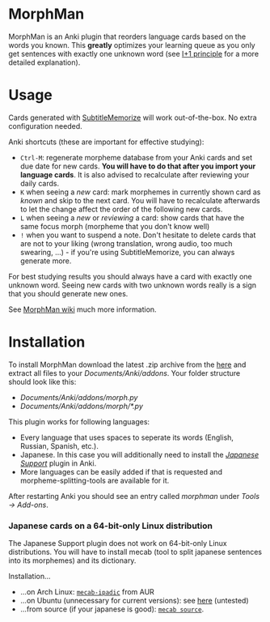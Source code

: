 # MorphMan
MorphMan is an Anki plugin that reorders language cards based on the words you known. This
__greatly__ optimizes your learning queue as you only get sentences with exactly one unknown word (see
[I+1 principle](http://rtkwiki.koohii.com/wiki/I%2B1) for a more detailed explanation).

# Usage
Cards generated with [SubtitleMemorize](https://github.com/ChangSpivey/SubtitleMemorize) will work out-of-the-box. No extra configuration needed.

Anki shortcuts (these are important for effective studying):
-   `Ctrl-M`: regenerate morpheme database from your Anki cards and set due date for new cards. __You will have to do that after you import your language cards__. It is also advised to recalculate after reviewing your daily cards.
-   `K` when seeing a _new_ card: mark morphemes in currently shown card as _known_ and skip to the next card. You will have to recalculate afterwards to let the change affect the order of the following new cards.
-   `L` when seeing a _new_ or _reviewing_ a card: show cards that have the same focus morph (morpheme that you don't know well)
-   `!` when you want to suspend a note. Don't hesitate to delete cards that are not to your liking (wrong translation, wrong audio, too much swearing, ...) - if you're using SubtitleMemorize, you can always generate more.

For best studying results you should always have a card with exactly one unknown word. Seeing new cards with two unknown words really is a sign that you should generate new ones.

See [MorphMan wiki](http://rtkwiki.koohii.com/wiki/Morph_Man) much more information.

# Installation

To install MorphMan download the latest .zip archive from the [here](https://github.com/ChangSpivey/MorphMan/releases)
and extract all files to your _Documents/Anki/addons_. Your folder structure should look like this:

-   _Documents/Anki/addons/morph.py_
-   _Documents/Anki/addons/morph/*.py_

This plugin works for following languages:
-   Every language that uses spaces to seperate its words (English, Russian, Spanish, etc.).
-   Japanese. In this case you will additionally need to install the _[Japanese Support](https://ankiweb.net/shared/info/3918629684)_ plugin in Anki.
-   More languages can be easily added if that is requested and morpheme-splitting-tools are available for it.

After restarting Anki you should see an entry called _morphman_ under _Tools -> Add-ons_.

### Japanese cards on a 64-bit-only Linux distribution
The Japanese Support plugin does not work on 64-bit-only Linux distributions. You will have to install mecab (tool to split japanese sentences into its morphemes) and its dictionary.

Installation...

-   ...on Arch Linux: [`mecab-ipadic`](https://aur.archlinux.org/packages/mecab-ipadic/) from AUR
-   ...on Ubuntu (unnecessary for current versions): see [here](https://gist.github.com/YoshihitoAso/9048005) (untested)
-   ...from source (if your japanese is good): [`mecab source`](https://taku910.github.io/mecab/).
